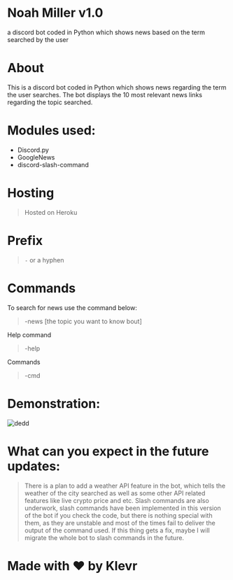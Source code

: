 # Noah Miller v1.0
a discord bot coded in Python which shows news based on the term searched by the user

# About

This is a discord bot coded in Python which shows news regarding the term the user searches. The bot displays the 10 most relevant news links regarding the topic searched. 

# Modules used: 

* Discord.py
* GoogleNews
* discord-slash-command

# Hosting

> Hosted on Heroku

# Prefix

> `-` or a hyphen

# Commands

To search for news use the command below: 

> -news [the topic you want to know bout]

Help command

> -help

Commands

> -cmd

# Demonstration:

![dedd](https://user-images.githubusercontent.com/68228966/137582505-9fa1e7b3-15aa-408f-b926-e6b437cb3d30.JPG)

# What can you expect in the future updates:

> There is a plan to add a weather API feature in the bot, which tells the weather of the city searched as well as some other API related features like live crypto price and etc. Slash commands are also underwork, slash commands have been implemented in this version of the bot if you check the code, but there is nothing special with them, as they are unstable and most of the times fail to deliver the output of the command used. If this thing gets a fix, maybe I will migrate the whole bot to slash commands in the future. 

# Made with ❤️ by Klevr
